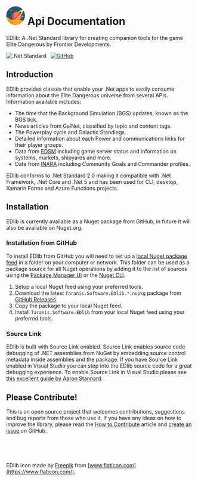 # ![EDlib](/images/edlib-logo-50.png) Api Documentation
EDlib: A .Net Standard library for creating companion tools for the game Elite Dangerous by Frontier Developments.

![.Net Standard](https://img.shields.io/badge/.Net-Standard%202.0-informational?style=flat&logo=visual-studio)
&nbsp;
[![GitHub](https://img.shields.io/badge/GitHub-irongut/EDlib-informational?style=flat&logo=github)](https://github.com/irongut/EDlib)

## Introduction

EDlib provides classes that enable your .Net apps to easily consume information about the Elite Dangerous universe from several APIs. Information available includes:

* The time that the Background Simulation (BGS) updates, known as the BGS tick.
* News articles from GalNet, classified by topic and content tags.
* The Powerplay cycle and Galactic Standings.
* Detailed information about each Power and communications links for their player groups.
* Data from [EDSM](https://www.edsm.net/) including game server status and information on systems, markets, shipyards and more.
* Data from [INARA](https://inara.cz/) including Community Goals and Commander profiles.

EDlib conforms to .Net Standard 2.0 making it compatible with .Net Framework, .Net Core and .Net 5 and has been used for CLI, desktop, Xamarin Forms and Azure Functions projects.

## Installation

EDlib is currently available as a Nuget package from GitHub, in future it will also be available on Nuget.org.

### Installation from GitHub

To install EDlib from GitHub you will need to set up a [local Nuget package feed](https://docs.microsoft.com/en-us/nuget/hosting-packages/local-feeds) in a folder on your computer or network. This folder can be used as a package source for all Nuget operations by adding it to the list of sources using the [Package Manager UI](https://docs.microsoft.com/en-us/nuget/consume-packages/install-use-packages-visual-studio#package-sources) or the [Nuget CLI](https://docs.microsoft.com/en-us/nuget/reference/cli-reference/cli-ref-sources).

1. Setup a local Nuget feed using your preferred tools.
2. Download the latest `Taranis.Software.EDlib.*.nupkg` package from [GitHub Releases](https://github.com/irongut/EDlib/releases).
3. Copy the package to your local Nuget feed.
4. Install `Taranis.Software.EDlib` from your local Nuget feed using your preferred tools.

### Source Link

EDlib is built with Source Link enabled. Source Link enables source code debugging of .NET assemblies from NuGet by embedding source control metadata inside assemblies and the package. If you have Source Link enabled in Visual Studio you can step into the EDlib source code for a great debugging experience. To enable Source Link in Visual Studio please see [this excellent guide by Aaron Stannard](https://aaronstannard.com/visual-studio-sourcelink-setup/).

## Please Contribute!

This is an open source project that welcomes contributions, suggestions and bug reports from those who use it. If you have any ideas on how to improve the library, please read the [How to Contribute](/articles/how-to-contribute.html) article and [create an issue](https://github.com/irongut/EDlib/issues) on GitHub.

&nbsp;

&nbsp;

EDlib icon made by [Freepik](https://www.flaticon.com/authors/freepik) from [www.flaticon.com](https://www.flaticon.com/).